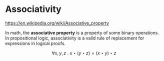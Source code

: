# Associativity

https://en.wikipedia.org/wiki/Associative_property

In math, the **associative property** is a property of some binary operations. In propositional logic, associativity is a valid rule of replacement for expressions in logical proofs.


$$\forall x,y,z\ .\ x \star (y \star z) = (x \star y) \star z$$
